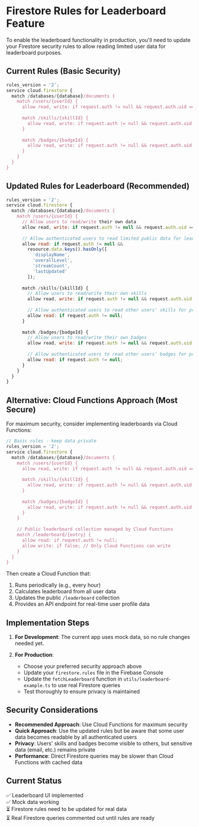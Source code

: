 # Firestore Rules for Leaderboard Feature

To enable the leaderboard functionality in production, you'll need to update your Firestore security rules to allow reading limited user data for leaderboard purposes.

## Current Rules (Basic Security)
```javascript
rules_version = '2';
service cloud.firestore {
  match /databases/{database}/documents {
    match /users/{userId} {
      allow read, write: if request.auth != null && request.auth.uid == userId;
      
      match /skills/{skillId} {
        allow read, write: if request.auth != null && request.auth.uid == userId;
      }
      
      match /badges/{badgeId} {
        allow read, write: if request.auth != null && request.auth.uid == userId;
      }
    }
  }
}
```

## Updated Rules for Leaderboard (Recommended)
```javascript
rules_version = '2';
service cloud.firestore {
  match /databases/{database}/documents {
    match /users/{userId} {
      // Allow users to read/write their own data
      allow read, write: if request.auth != null && request.auth.uid == userId;
      
      // Allow authenticated users to read limited public data for leaderboards
      allow read: if request.auth != null && 
        resource.data.keys().hasOnly([
          'displayName', 
          'overallLevel', 
          'streakCount', 
          'lastUpdated'
        ]);
      
      match /skills/{skillId} {
        // Allow users to read/write their own skills
        allow read, write: if request.auth != null && request.auth.uid == userId;
        
        // Allow authenticated users to read other users' skills for profile viewing
        allow read: if request.auth != null;
      }
      
      match /badges/{badgeId} {
        // Allow users to read/write their own badges
        allow read, write: if request.auth != null && request.auth.uid == userId;
        
        // Allow authenticated users to read other users' badges for profile viewing
        allow read: if request.auth != null;
      }
    }
  }
}
```

## Alternative: Cloud Functions Approach (Most Secure)

For maximum security, consider implementing leaderboards via Cloud Functions:

```javascript
// Basic rules - keep data private
rules_version = '2';
service cloud.firestore {
  match /databases/{database}/documents {
    match /users/{userId} {
      allow read, write: if request.auth != null && request.auth.uid == userId;
      
      match /skills/{skillId} {
        allow read, write: if request.auth != null && request.auth.uid == userId;
      }
      
      match /badges/{badgeId} {
        allow read, write: if request.auth != null && request.auth.uid == userId;
      }
    }
    
    // Public leaderboard collection managed by Cloud Functions
    match /leaderboard/{entry} {
      allow read: if request.auth != null;
      allow write: if false; // Only Cloud Functions can write
    }
  }
}
```

Then create a Cloud Function that:
1. Runs periodically (e.g., every hour)
2. Calculates leaderboard from all user data
3. Updates the public `/leaderboard` collection
4. Provides an API endpoint for real-time user profile data

## Implementation Steps

1. **For Development**: The current app uses mock data, so no rule changes needed yet.

2. **For Production**: 
   - Choose your preferred security approach above
   - Update your `firestore.rules` file in the Firebase Console
   - Update the `fetchLeaderboard` function in `utils/leaderboard-example.ts` to use real Firestore queries
   - Test thoroughly to ensure privacy is maintained

## Security Considerations

- **Recommended Approach**: Use Cloud Functions for maximum security
- **Quick Approach**: Use the updated rules but be aware that some user data becomes readable by all authenticated users
- **Privacy**: Users' skills and badges become visible to others, but sensitive data (email, etc.) remains private
- **Performance**: Direct Firestore queries may be slower than Cloud Functions with cached data

## Current Status

✅ Leaderboard UI implemented  
✅ Mock data working  
⏳ Firestore rules need to be updated for real data  
⏳ Real Firestore queries commented out until rules are ready